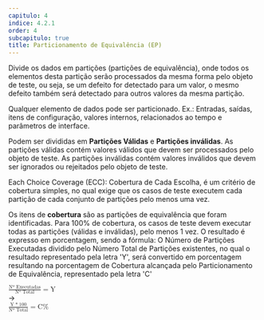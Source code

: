```yaml
---
capitulo: 4
indice: 4.2.1
order: 4
subcapitulo: true
title: Particionamento de Equivalência (EP)
---
```


<p>
    Divide os dados em partições (partições de equivalência), onde todos os elementos desta partição serão processados da mesma forma pelo objeto de teste, ou seja, se um defeito for detectado para um valor, o mesmo defeito também será detectado para outros valores da mesma partição.
</p>

<p>
    Qualquer elemento de dados pode ser particionado. Ex.: Entradas, saídas, itens de configuração, valores internos, relacionados ao tempo e parâmetros de interface.
</p>

<!-- TODO: Pesquisar o que seriam particições Contínuas ou discretas, ordenadas ou não ordernadas, finitas ou infinitas -->
<p>
    Podem ser divididas em <b>Partições Válidas</b> e <b>Partições inválidas</b>. As partições válidas contém valores válidos que devem ser processados pelo objeto de teste. As partições inválidas contém valores inválidos que devem ser ignorados ou rejeitados pelo objeto de teste.
</p>

<p>Each Choice Coverage (ECC): Cobertura de Cada Escolha, é um critério de cobertura simples, no qual exige que os casos de teste executem cada partição de cada conjunto de partições pelo menos uma vez. </p>

<!-- FIXME: Corrigir cálculo de porcentagem para a EP -->
<p>
    Os itens de <b>cobertura</b> são as partições de equivalência que foram identificadas.
    Para 100% de cobertura, os casos de teste devem executar todas as partições (válidas e inválidas), pelo menos 1 vez. O resultado é expresso em porcentagem, sendo a fórmula: O Número de Partições Executadas dividido pelo Número Total de Partições existentes, no qual o resultado representado pela letra 'Y', será convertido em porcentagem resultando na porcentagem de Cobertura alcançada pelo Particionamento de Equivalência, representado pela letra 'C'
</p>

<p>
<div class="d-flex flex-lg-row flex-md-row flex-sm-column justify-content-center">
    <div class="p-1"> 
        <math>
            <mfrac>
                <mrow>
                    <mn> Nº Executadas </mn>
                </mrow>
                <mn>Nº Total</mn>
            </mfrac>
            <mo> = </mo> 
            <mn> Y </mn>
        </math>
    </div>
  <div class="p-1">
        &rarr;
  </div>
  <div class="p-1">
  <math >
        <mfrac>
            <mrow>
                <mn> Y </mn>
                <mo> *</mo>
                <mn> 100 </mn> 
            </mrow>
            <mn>Nº Total</mn>
        </mfrac>
            <mo> = </mo> 
            <mn> C% </mn>
         </math>
  </div>
</div>
</p>
